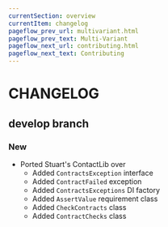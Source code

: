 ```yaml
---
currentSection: overview
currentItem: changelog
pageflow_prev_url: multivariant.html
pageflow_prev_text: Multi-Variant
pageflow_next_url: contributing.html
pageflow_next_text: Contributing
---
```

# CHANGELOG

## develop branch

### New

* Ported Stuart's ContactLib over
  - Added `ContractsException` interface
  - Added `ContractFailed` exception
  - Added `ContractsExceptions` DI factory
  - Added `AssertValue` requirement class
  - Added `CheckContracts` class
  - Added `ContractChecks` class
